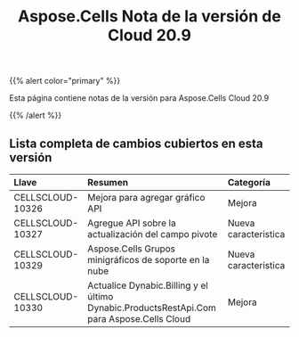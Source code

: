 ﻿---
title: Aspose.Cells Nota de la versión de Cloud 20.9
second_title: Aspose.Cells Cloud Documen
type: docs
url: /es/aspose-cells-cloud-20-9-release-notes/
description: Aspose.Cells La nube admite Excel para crear, convertir, fusionar, dividir, proteger, operación de objetos internos, etc.
weight: 10
---
{{% alert color="primary" %}} 

Esta página contiene notas de la versión para Aspose.Cells Cloud 20.9

{{% /alert %}} 
## **Lista completa de cambios cubiertos en esta versión**

|**Llave**|**Resumen**|**Categoría**|
|:- |:- |:- |
|CELLSCLOUD-10326|Mejora para agregar gráfico API|Mejora|
|CELLSCLOUD-10327|Agregue API sobre la actualización del campo pivote|Nueva caracteristica|
|CELLSCLOUD-10329|Aspose.Cells Grupos minigráficos de soporte en la nube|Nueva caracteristica|
|CELLSCLOUD-10330|Actualice Dynabic.Billing y el último Dynabic.ProductsRestApi.Com para Aspose.Cells Cloud|Mejora|

